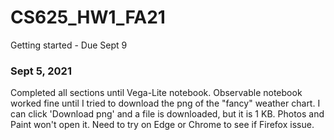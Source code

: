 # CS625_HW1_FA21
Getting started - Due Sept 9  

### Sept 5, 2021
Completed all sections until Vega-Lite notebook. Observable notebook worked fine until I tried to download the png of the "fancy" weather chart. I can click 'Download png' and a file is downloaded, but it is 1 KB. Photos and Paint won't open it. Need to try on Edge or Chrome to see if Firefox issue. 
